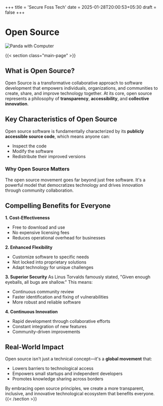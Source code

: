 +++
title = 'Secure Foss Tech'
date = 2025-01-28T20:00:53+05:30
draft = false
+++

<div class="hero-section">
    <div class="hero-text">
        <h1>Open Source</h1>
    </div>
    <div class="hero-image">
        <img src="{{ "/img/panda_minimal_landing.png" | absURL }}" alt="Panda with Computer" >
    </div>
</div>

{{< section class="main-page" >}}
## What is Open Source?
Open Source is a transformative collaborative approach to software development that empowers individuals, organizations, and communities to create, share, and improve technology together. At its core, open source represents a philosophy of **transparency**, **accessibility**, and **collective innovation**.

## Key Characteristics of Open Source

Open source software is fundamentally characterized by its **publicly accessible source code**, which means anyone can:
- Inspect the code
- Modify the software
- Redistribute their improved versions

### Why Open Source Matters

The open source movement goes far beyond just free software. It's a powerful model that democratizes technology and drives innovation through community collaboration.

## Compelling Benefits for Everyone

**1. Cost-Effectiveness**
- Free to download and use
- No expensive licensing fees
- Reduces operational overhead for businesses

**2. Enhanced Flexibility**
- Customize software to specific needs
- Not locked into proprietary solutions
- Adapt technology for unique challenges

**3. Superior Security**
As Linus Torvalds famously stated, "Given enough eyeballs, all bugs are shallow." This means:
- Continuous community review
- Faster identification and fixing of vulnerabilities
- More robust and reliable software

**4. Continuous Innovation**
- Rapid development through collaborative efforts
- Constant integration of new features
- Community-driven improvements

## Real-World Impact

Open source isn't just a technical concept—it's a **global movement** that:
- Lowers barriers to technological access
- Empowers small startups and independent developers
- Promotes knowledge sharing across borders

By embracing open source principles, we create a more transparent, inclusive, and innovative technological ecosystem that benefits everyone.
{{< /section >}}